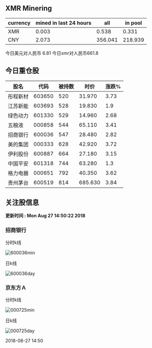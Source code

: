 ## XMR Minering

|currency|mined in last 24 hours|all|in pool|
|---|---|---|---|
|XMR|0.003|0.538|0.331|
|CNY|2.073|356.041|218.939|

今日美元对人民币 6.81	今日xmr对人民币661.8


## 今日重仓股 

|股名|代码|被持数|时价|涨跌%|
|---|---|---|---|---|
|彤程新材|603650|520|31.970|3.73|
|江苏新能|603693|528|19.830|1.9|
|绿色动力|601330|529|14.960|2.68|
|五粮液|000858|544|65.110|3.41|
|招商银行|600036|547|28.480|2.82|
|美的集团|000333|628|42.920|3.72|
|伊利股份|600887|664|27.180|3.15|
|中国平安|601318|744|63.280|1.3|
|格力电器|000651|792|40.350|3.62|
|贵州茅台|600519|814|685.630|3.84|

## 关注股信息
**更新时间 : Mon Aug 27 14:50:22 2018**
### 招商银行 
分时k线

![600036min](http://image.sinajs.cn/newchart/min/n/sh600036.gif)

日k线

![600036day](http://image.sinajs.cn/newchart/daily/n/sh600036.gif)

### 京东方Ａ 
分时k线

![000725min](http://image.sinajs.cn/newchart/min/n/sz000725.gif)

日k线

![000725day](http://image.sinajs.cn/newchart/daily/n/sz000725.gif)

2018-08-27 14:50
